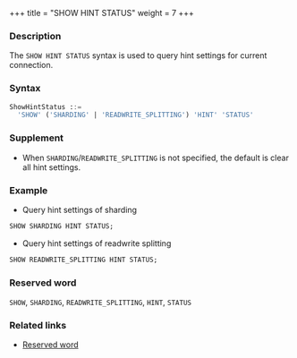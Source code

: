 +++
title = "SHOW HINT STATUS"
weight = 7
+++

### Description

The `SHOW HINT STATUS` syntax is used to query hint settings for current connection.

### Syntax

```sql
ShowHintStatus ::=
  'SHOW' ('SHARDING' | 'READWRITE_SPLITTING') 'HINT' 'STATUS'
```

### Supplement

- When `SHARDING`/`READWRITE_SPLITTING` is not specified, the default is clear all hint settings.

### Example

- Query hint settings of sharding

```sql
SHOW SHARDING HINT STATUS;
```

- Query hint settings of readwrite splitting

```sql
SHOW READWRITE_SPLITTING HINT STATUS;
```

### Reserved word

`SHOW`, `SHARDING`, `READWRITE_SPLITTING`, `HINT`, `STATUS`

### Related links

- [Reserved word](/en/reference/distsql/syntax/reserved-word/)
